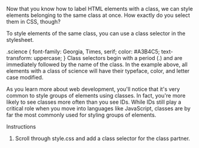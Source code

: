 Now that you know how to label HTML elements with a class, we can style elements belonging to the same class at once. How exactly do you select them in CSS, though?

To style elements of the same class, you can use a class selector in the stylesheet.

.science {
  font-family: Georgia, Times, serif;
  color: #A3B4C5;
  text-transform: uppercase;
}
Class selectors begin with a period (.) and are immediately followed by the name of the class. In the example above, all elements with a class of science will have their typeface, color, and letter case modified.

As you learn more about web development, you'll notice that it's very common to style groups of elements using classes. In fact, you're more likely to see classes more often than you see IDs. While IDs still play a critical role when you move into languages like JavaScript, classes are by far the most commonly used for styling groups of elements.

Instructions

1. Scroll through style.css and add a class selector for the class partner.
